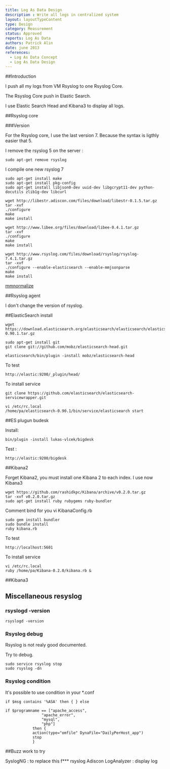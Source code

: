 ```yaml
---
title: Log As Data Design
description : Write all logs in centralized system
layout: layoutTypeContent
type: Design
category: Measurement
status: Approved
reports: Log As Data
authors: Patrick Alin
date: june 2013
references:
  - Log As Data Concept
  - Log As Data Design
---
```


##Introduction

I push all my logs from VM Rsyslog to one Rsyslog Core.

The Rsyslog Core push in Elastic Search.

I use Elastic Search Head and Kibana3 to display all logs.

##Rsyslog core

###Version

For the Rsyslog core, I use the last version 7. Because the syntax is ligthly easier that 5.


I remove the rsyslog 5 on the server :

    sudo apt-get remove rsyslog 

I compile one new rsyslog 7

    sudo apt-get install make
    sudo apt-get install pkg-config
    sudo apt-get install libjson0-dev uuid-dev libgcrypt11-dev python-docutils zlib1g-dev libcurl
  
    wget http://libestr.adiscon.com/files/download/libestr-0.1.5.tar.gz
    tar -xvf
    ./configure
    make
    make install

    wget http://www.libee.org/files/download/libee-0.4.1.tar.gz
    tar -xvf
    ./configure
    make
    make install

    wget http://www.rsyslog.com/files/download/rsyslog/rsyslog-7.4.1.tar.gz
    tar -xvf
    ./configure --enable-elasticsearch --enable-mmjsonparse
    make
    make install



[mmnormalize](http://www.rsyslog.com/doc/mmnormalize.html)



##Rsyslog agent

I don't change the version of rsyslog.

##ElasticSearch install

    wget https://download.elasticsearch.org/elasticsearch/elasticsearch/elasticsearch-0.90.1.tar.gz

    sudo apt-get install git
    git clone git://github.com/mobz/elasticsearch-head.git

    elasticsearch/bin/plugin -install mobz/elasticsearch-head

To test 

    http://elastic:9200/_plugin/head/

To install service

    git clone https://github.com/elasticsearch/elasticsearch-servicewrapper.git

    vi /etc/rc.local
    /home/pa/elasticsearch-0.90.1/bin/service/elasticsearch start

##ES plugun budesk

Install:

    bin/plugin -install lukas-vlcek/bigdesk

Test :

    http://elastic:9200/bigdesk

##Kibana2

Forget Kibana2, you must install one Kibana 2 to each index. I use now Kibana3


    wget https://github.com/rashidkpc/Kibana/archive/v0.2.0.tar.gz
    tar -xvf v0.2.0.tar.gz
    sudo apt-get install ruby rubygems ruby-bundler

Comment bind for you
    vi KibanaConfig.rb

    sudo gem install bundler
    sudo bundle install
    ruby kibana.rb

To test

    http://localhost:5601

To install service

    vi /etc/rc.local
    ruby /home/pa/Kibana-0.2.0/kibana.rb &

##Kibana3



## Miscellaneous resyslog


### rsyslogd -version

    rsyslogd -version

### Rsyslog debug

Rsyslog is not realy good documented.

Try to debug.
    
    sudo service rsyslog stop
    sudo rsyslog -dn

### Rsyslog condition

It's possible to use condition in your *.conf

    if $msg contains '%ASA' then { } else

    if $programname == ["apache_access",
                    "apache_error",
                    "mysql",
                    "php"]
                then {
                action(type="omfile" DynaFile="DailyPerHost_app")
                stop
                }

##Buzz work to try

SyslogNG : to replace this f*** rsyslog
Adiscon LogAnalyzer : display log
